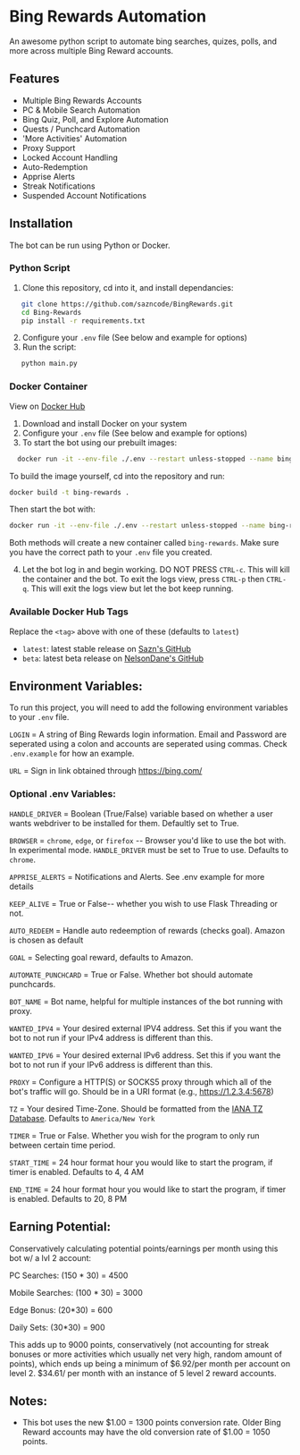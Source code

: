 # Bing Rewards Automation
An awesome python script to automate bing searches, quizes, polls, and more across multiple Bing Reward accounts.

## Features

- Multiple Bing Rewards Accounts
- PC & Mobile Search Automation
- Bing Quiz, Poll, and Explore Automation
- Quests / Punchcard Automation
- 'More Activities' Automation
- Proxy Support
- Locked Account Handling
- Auto-Redemption
- Apprise Alerts
- Streak Notifications
- Suspended Account Notifications

## Installation
The bot can be run using Python or Docker.
### Python Script
1. Clone this repository, cd into it, and install dependancies:
```sh
   git clone https://github.com/sazncode/BingRewards.git
   cd Bing-Rewards
   pip install -r requirements.txt
   ```
2. Configure your `.env` file (See below and example for options)
3. Run the script:
```sh
   python main.py
```

### Docker Container
View on [Docker Hub](https://hub.docker.com/repository/docker/nelsondane/bing-rewards)
1. Download and install Docker on your system
2. Configure your `.env` file (See below and example for options)
3. To start the bot using our prebuilt images:
 ```sh
   docker run -it --env-file ./.env --restart unless-stopped --name bing-rewards nelsondane/bing-rewards:<tag>
   ```
   To build the image yourself, cd into the repository and run:
   ```sh
   docker build -t bing-rewards .
   ```
   Then start the bot with:
   ```sh
   docker run -it --env-file ./.env --restart unless-stopped --name bing-rewards bing-rewards
   ```
   Both methods will create a new container called `bing-rewards`. Make sure you have the correct path to your `.env` file you created.

4. Let the bot log in and begin working. DO NOT PRESS `CTRL-c`. This will kill the container and the bot. To exit the logs view, press `CTRL-p` then `CTRL-q`. This will exit the logs view but let the bot keep running.

### Available Docker Hub Tags
Replace the `<tag>` above with one of these (defaults to `latest`)
- `latest`: latest stable release on [Sazn's GitHub](https://github.com/sazncode/Bing-Rewards)
- `beta`: latest beta release on [NelsonDane's GitHub](https://github.com/NelsonDane/Bing-Rewards)

## Environment Variables:

To run this project, you will need to add the following environment variables to your `.env` file. 

`LOGIN` = A string of Bing Rewards login information. Email and Password are seperated using a colon and accounts are seperated using commas. Check `.env.example` for how an example.

`URL` = Sign in link obtained through https://bing.com/

### Optional .env Variables:

`HANDLE_DRIVER` = Boolean (True/False) variable based on whether a user wants webdriver to be installed for them. Defaultly set to True.

`BROWSER` = `chrome`, `edge`, or `firefox` -- Browser you'd like to use the bot with. In experimental mode. `HANDLE_DRIVER` must be set to True to use. Defaults to `chrome`.

`APPRISE_ALERTS` = Notifications and Alerts. See .env example for more details

`KEEP_ALIVE` = True or False-- whether you wish to use Flask Threading or not.

`AUTO_REDEEM` = Handle auto redeemption of rewards (checks goal). Amazon is chosen as default

`GOAL` = Selecting goal reward, defaults to Amazon. 

`AUTOMATE_PUNCHCARD` = True or False. Whether bot should automate punchcards.

`BOT_NAME` = Bot name, helpful for multiple instances of the bot running with proxy. 

`WANTED_IPV4` = Your desired external IPV4 address. Set this if you want the bot to not run if your IPv4 address is different than this.

`WANTED_IPV6` = Your desired external IPv6 address. Set this if you want the bot to not run if your IPv6 address is different than this.

`PROXY` = Configure a HTTP(S) or SOCKS5 proxy through which all of the bot's traffic will go. Should be in a URI format (e.g., https://1.2.3.4:5678)

`TZ` = Your desired Time-Zone. Should be formatted from the [IANA TZ Database](https://www.iana.org/time-zones). Defaults to `America/New York`

`TIMER` = True or False. Whether you wish for the program to only run between certain time period.

`START_TIME` = 24 hour format hour you would like to start the program, if timer is enabled. Defaults to 4, 4 AM

`END_TIME` = 24 hour format hour you would like to start the program, if timer is enabled. Defaults to 20, 8 PM



## Earning Potential:

Conservatively calculating potential points/earnings per month using this bot w/ a lvl 2 account:

PC Searches: (150 * 30) = 4500

Mobile Searches: (100 * 30) = 3000

Edge Bonus: (20*30) = 600

Daily Sets: (30*30) = 900


This adds up to 9000 points, conservatively (not accounting for streak bonuses or more activities which usually net very high, random amount of points), which ends up being a minimum of $6.92/per month per account on level 2. $34.61/ per month with an instance of 5 level 2 reward accounts.

## Notes:

- This bot uses the new $1.00 = 1300 points conversion rate. Older Bing Reward accounts may have the old conversion rate of $1.00 = 1050 points. 
